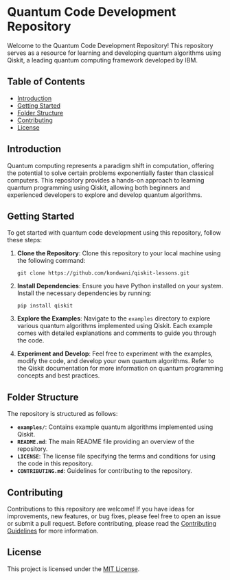 
# Quantum Code Development Repository

Welcome to the Quantum Code Development Repository! This repository serves as a resource for learning and developing quantum algorithms using Qiskit, a leading quantum computing framework developed by IBM.

## Table of Contents

- [Introduction](#introduction)
- [Getting Started](#getting-started)
- [Folder Structure](#folder-structure)
- [Contributing](#contributing)
- [License](#license)

## Introduction

Quantum computing represents a paradigm shift in computation, offering the potential to solve certain problems exponentially faster than classical computers. This repository provides a hands-on approach to learning quantum programming using Qiskit, allowing both beginners and experienced developers to explore and develop quantum algorithms.

## Getting Started

To get started with quantum code development using this repository, follow these steps:

1. **Clone the Repository**: Clone this repository to your local machine using the following command:
   ```
   git clone https://github.com/kondwani/qiskit-lessons.git
   ```

2. **Install Dependencies**: Ensure you have Python installed on your system. Install the necessary dependencies by running:
   ```
   pip install qiskit
   ```

3. **Explore the Examples**: Navigate to the `examples` directory to explore various quantum algorithms implemented using Qiskit. Each example comes with detailed explanations and comments to guide you through the code.

4. **Experiment and Develop**: Feel free to experiment with the examples, modify the code, and develop your own quantum algorithms. Refer to the Qiskit documentation for more information on quantum programming concepts and best practices.

## Folder Structure

The repository is structured as follows:

- **`examples/`**: Contains example quantum algorithms implemented using Qiskit.
- **`README.md`**: The main README file providing an overview of the repository.
- **`LICENSE`**: The license file specifying the terms and conditions for using the code in this repository.
- **`CONTRIBUTING.md`**: Guidelines for contributing to the repository.

## Contributing

Contributions to this repository are welcome! If you have ideas for improvements, new features, or bug fixes, please feel free to open an issue or submit a pull request. Before contributing, please read the [Contributing Guidelines](CONTRIBUTING.md) for more information.

## License

This project is licensed under the [MIT License](LICENSE).

